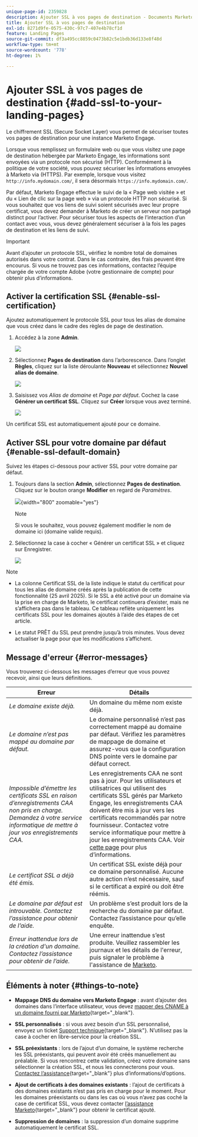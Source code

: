 ```yaml
---
unique-page-id: 2359828
description: Ajouter SSL à vos pages de destination - Documents Marketo - Documentation du produit
title: Ajouter SSL à vos pages de destination
exl-id: 8271d9fe-0575-430c-97c7-407e4b78cf1d
feature: Landing Pages
source-git-commit: df3a495cc8859c0473b82c5e1bdb36d133e8f48d
workflow-type: tm+mt
source-wordcount: '778'
ht-degree: 1%

---
```


# Ajouter SSL à vos pages de destination {#add-ssl-to-your-landing-pages}

Le chiffrement SSL (Secure Socket Layer) vous permet de sécuriser toutes vos pages de destination pour une instance Marketo Engage.

Lorsque vous remplissez un formulaire web ou que vous visitez une page de destination hébergée par Marketo Engage, les informations sont envoyées via un protocole non sécurisé (HTTP). Conformément à la politique de votre société, vous pouvez sécuriser les informations envoyées à Marketo via (HTTPS). Par exemple, lorsque vous visitez `http://info.mydomain.com/`, il sera désormais `https://info.mydomain.com/`.

Par défaut, Marketo Engage effectue le suivi de la « Page web visitée » et du « Lien de clic sur la page web » via un protocole HTTP non sécurisé. Si vous souhaitez que vos liens de suivi soient sécurisés avec leur propre certificat, vous devez demander à Marketo de créer un serveur non partagé distinct pour l’activer. Pour sécuriser tous les aspects de l’interaction d’un contact avec vous, vous devez généralement sécuriser à la fois les pages de destination et les liens de suivi.

>[!IMPORTANT]
>
>Avant d’ajouter un protocole SSL, vérifiez le nombre total de domaines autorisés dans votre contrat. Dans le cas contraire, des frais peuvent être encourus. Si vous ne trouvez pas ces informations, contactez l’équipe chargée de votre compte Adobe (votre gestionnaire de compte) pour obtenir plus d’informations.

## Activer la certification SSL {#enable-ssl-certification}

Ajoutez automatiquement le protocole SSL pour tous les alias de domaine que vous créez dans le cadre des règles de page de destination.

1. Accédez à la zone **Admin**.

   ![](assets/add-ssl-to-your-landing-pages-1.png)

1. Sélectionnez **Pages de destination** dans l’arborescence. Dans l’onglet **Règles**, cliquez sur la liste déroulante **Nouveau** et sélectionnez **Nouvel alias de domaine**.

   ![](assets/add-ssl-to-your-landing-pages-2.png)

1. Saisissez vos _Alias de domaine_ et _Page par défaut_. Cochez la case **Générer un certificat SSL**. Cliquez sur **Créer** lorsque vous avez terminé.

   ![](assets/add-ssl-to-your-landing-pages-3.png)

Un certificat SSL est automatiquement ajouté pour ce domaine.

## Activer SSL pour votre domaine par défaut {#enable-ssl-default-domain}

Suivez les étapes ci-dessous pour activer SSL pour votre domaine par défaut.

1. Toujours dans la section **Admin**, sélectionnez **Pages de destination**. Cliquez sur le bouton orange **Modifier** en regard de _Paramètres_.

   ![](assets/add-ssl-to-your-landing-pages-4.png){width="800" zoomable="yes"}

   >[!NOTE]
   >
   >Si vous le souhaitez, vous pouvez également modifier le nom de domaine ici (domaine valide requis).

1. Sélectionnez la case à cocher « Générer un certificat SSL » et cliquez sur Enregistrer.

   ![](assets/add-ssl-to-your-landing-pages-5.png)

>[!NOTE]
>
>* La colonne Certificat SSL de la liste indique le statut du certificat pour tous les alias de domaine créés après la publication de cette fonctionnalité (25 avril 2025). Si le SSL a été activé pour un domaine via la prise en charge de Marketo, le certificat continuera d’exister, mais ne s’affichera pas dans le tableau. Ce tableau reflète uniquement les certificats SSL pour les domaines ajoutés à l’aide des étapes de cet article.
>
>* Le statut PRÊT du SSL peut prendre jusqu’à trois minutes. Vous devez actualiser la page pour que les modifications s’affichent.

## Message d&#39;erreur {#error-messages}

Vous trouverez ci-dessous les messages d’erreur que vous pouvez recevoir, ainsi que leurs définitions.

<table><thead>
  <tr>
    <th>Erreur</th>
    <th>Détails</th>
  </tr></thead>
<tbody>
<tr>
    <td><i>Le domaine existe déjà.</i></td>
    <td>Un domaine du même nom existe déjà.</td>
  </tr>
  <tr>
    <td><i>Le domaine n’est pas mappé au domaine par défaut.</i></td>
    <td>Le domaine personnalisé n’est pas correctement mappé au domaine par défaut. Vérifiez les paramètres de mappage de domaine et assurez-vous que la configuration DNS pointe vers le domaine par défaut correct.</td>
  </tr>
  <tr>
    <td><i>Impossible d’émettre les certificats SSL en raison d’enregistrements CAA non pris en charge. Demandez à votre service informatique de mettre à jour vos enregistrements CAA.</i></td>
    <td>Les enregistrements CAA ne sont pas à jour. Pour les utilisateurs et utilisatrices qui utilisent des certificats SSL gérés par Marketo Engage, les enregistrements CAA doivent être mis à jour vers les certificats recommandés par notre fournisseur. Contactez votre service informatique pour mettre à jour les enregistrements CAA. Voir <a href="https://nation.marketo.com/t5/product-blogs/changes-to-marketo-engage-secured-domains-platform/ba-p/329305#M2246">cette page</a> pour plus d’informations.</td>
  </tr>
  <tr>
    <td><i>Le certificat SSL a déjà été émis.</i></td>
    <td>Un certificat SSL existe déjà pour ce domaine personnalisé. Aucune autre action n’est nécessaire, sauf si le certificat a expiré ou doit être réémis.</td>
  </tr>
  <tr>
    <td><i>Le domaine par défaut est introuvable. Contactez l’assistance pour obtenir de l’aide.</i></td>
    <td>Un problème s’est produit lors de la recherche du domaine par défaut. Contactez l’assistance pour qu’elle enquête.</td>
  </tr>
  <tr>
    <td><i>Erreur inattendue lors de la création d'un domaine. Contactez l’assistance pour obtenir de l’aide.</i></td>
    <td>Une erreur inattendue s’est produite. Veuillez rassembler les journaux et les détails de l'erreur, puis signaler le problème à l'assistance de <a href="https://nation.marketo.com/t5/support/ct-p/Support" target="_blank">Marketo</a>.</td>
  </tr>
</tbody></table>

## Éléments à noter {#things-to-note}

* **Mappage DNS du domaine vers Marketo Engage** : avant d’ajouter des domaines dans l’interface utilisateur, vous devez [mapper des CNAME à un domaine fourni par Marketo](https://experienceleague.adobe.com/fr/docs/marketo/using/getting-started/initial-setup/setup-steps#customize-your-landing-page-urls-with-a-cname){target="_blank"}.

* **SSL personnalisés** : si vous avez besoin d’un SSL personnalisé, envoyez un ticket [Support technique](https://nation.marketo.com/t5/support/ct-p/Support){target="_blank"}. N’utilisez pas la case à cocher en libre-service pour la création SSL.

* **SSL préexistants** : lors de l’ajout d’un domaine, le système recherche les SSL préexistants, qui peuvent avoir été créés manuellement au préalable. Si vous rencontrez cette validation, créez votre domaine sans sélectionner la création SSL, et nous les connecterons pour vous. [Contactez l’assistance](https://nation.marketo.com/t5/support/ct-p/Support){target="_blank"} plus d’informations/d’options.

* **Ajout de certificats à des domaines existants** : l’ajout de certificats à des domaines existants n’est pas pris en charge pour le moment. Pour les domaines préexistants ou dans les cas où vous n’avez pas coché la case de certificat SSL, vous devez contacter [l’assistance Marketo](https://nation.marketo.com/t5/support/ct-p/Support){target="_blank"} pour obtenir le certificat ajouté.

* **Suppression de domaines** : la suppression d’un domaine supprime automatiquement le certificat SSL.
